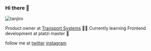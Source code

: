 ### Hi there 🏴
![tanjiro](https://i.pinimg.com/originals/67/7b/ae/677bae7a40b03ec5b65c7979c4bb4c80.gif)

Product owner at [Transport Systems](https://www.transportsystems.co/) 👷‍♂️
Currently learning Frontend development at platzi master 🌱 

follow me at
[twitter](https://twitter.com/Juli666n)
[instagram](https://www.instagram.com/juli666n/)

<!--
**juli666n/juli666n** is a ✨ _special_ ✨ repository because its `README.md` (this file) appears on your GitHub profile.

Here are some ideas to get you started:

- 🔭 I’m currently working on ...
- 🌱 I’m currently learning ...
- 👯 I’m looking to collaborate on ...
- 🤔 I’m looking for help with ...
- 💬 Ask me about ...
- 📫 How to reach me: ...
- 😄 Pronouns: ...
- ⚡ Fun fact: ...
-->
